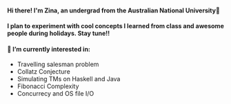 #### Hi there! I'm Zina, an undergrad from the Australian National University:green_heart: 

#### I plan to experiment with cool concepts I learned from class and awesome people during holidays. Stay tune!!

#### 🔭 I’m currently interested in:

- Travelling salesman problem
- Collatz Conjecture
- Simulating TMs on Haskell and Java
- Fibonacci Complexity
- Concurrecy and OS file I/O

<!--
**Zlisch/Zlisch** is a ✨ _special_ ✨ repository because its `README.md` (this file) appears on your GitHub profile.

Here are some ideas to get you started:

- 🔭 I’m currently working on ...
- 🌱 I’m currently learning ...
- 👯 I’m looking to collaborate on ...
- 🤔 I’m looking for help with ...
- 💬 Ask me about ...
- 📫 How to reach me: ...
- 😄 Pronouns: ...
- ⚡ Fun fact: ...
-->
